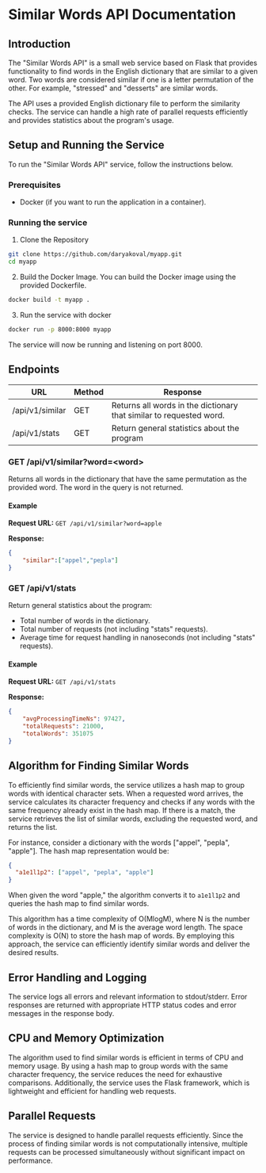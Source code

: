 # Similar Words API Documentation

## Introduction

The "Similar Words API" is a small web service based on Flask that provides functionality to find words in the English dictionary that are similar to a given word. Two words are considered similar if one is a letter permutation of the other. For example, "stressed" and "desserts" are similar words.

The API uses a provided English dictionary file to perform the similarity checks. The service can handle a high rate of parallel requests efficiently and provides statistics about the program's usage.

## Setup and Running the Service

To run the "Similar Words API" service, follow the instructions below.

### Prerequisites

- Docker (if you want to run the application in a container).

### Running the service
1. Clone the Repository

```bash
git clone https://github.com/daryakoval/myapp.git
cd myapp
```

2. Build the Docker Image. You can build the Docker image using the provided Dockerfile.

```bash
docker build -t myapp .
```

3. Run the service with docker

```bash
docker run -p 8000:8000 myapp
```

The service will now be running and listening on port 8000.

## Endpoints

| **URL**         | **Method** | **Response**                                                        |
|-----------------|------------|---------------------------------------------------------------------|
| /api/v1/similar | GET        | Returns all words in the dictionary that similar to requested word. |
| /api/v1/stats   | GET        | Return general statistics about the program                         |


### GET /api/v1/similar?word=\<word\>

Returns all words in the dictionary that have the same permutation as the provided word. The word in the query is not returned.

#### Example
**Request URL:** `GET /api/v1/similar?word=apple`

**Response:**
```json
{
    "similar":["appel","pepla"]
}
```

### GET /api/v1/stats

Return general statistics about the program:
- Total number of words in the dictionary.
- Total number of requests (not including "stats" requests).
- Average time for request handling in nanoseconds (not including "stats" requests).

#### Example
**Request URL:** `GET /api/v1/stats`

**Response:**
```json
{
    "avgProcessingTimeNs": 97427,
    "totalRequests": 21000,
    "totalWords": 351075
}
```

## Algorithm for Finding Similar Words

To efficiently find similar words, the service utilizes a hash map to group words with identical character sets. 
When a requested word arrives, the service calculates its character frequency and checks if any words 
with the same frequency already exist in the hash map. 
If there is a match, the service retrieves the list of similar words, excluding the requested word, and returns the list.

For instance, consider a dictionary with the words ["appel", "pepla", "apple"]. The hash map representation would be:
```json
{
  "a1e1l1p2": ["appel", "pepla", "apple"]
}
```

When given the word "apple," the algorithm converts it to `a1e1l1p2` and queries the hash map to find similar words.

This algorithm has a time complexity of O(MlogM), where N is the number of words in the dictionary, and M is the average word length. The space complexity is O(N) to store the hash map of words. By employing this approach, the service can efficiently identify similar words and deliver the desired results.

## Error Handling and Logging

The service logs all errors and relevant information to stdout/stderr. Error responses are returned with appropriate HTTP status codes and error messages in the response body.

## CPU and Memory Optimization

The algorithm used to find similar words is efficient in terms of CPU and memory usage. By using a hash map to group words with the same character frequency, the service reduces the need for exhaustive comparisons. Additionally, the service uses the Flask framework, which is lightweight and efficient for handling web requests.

## Parallel Requests

The service is designed to handle parallel requests efficiently. Since the process of finding similar words is not computationally intensive, multiple requests can be processed simultaneously without significant impact on performance.
